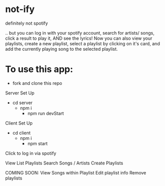 # not-ify
definitely not spotify


.. but you can log in with your spotify account, search for artists/ songs, click a result to play it, AND see the lyrics! 
Now you can also view your playlists, create a new playlist, select a playlist by clicking on it's card, and add the currently playing song to the selected playlist. 



# To use this app:
- fork and clone this repo

Server Set Up
- cd server 
  - npm i
    - npm run devStart

Client Set Up
- cd client
  - npm i
    - npm start


Click to log in via spotify

View List Playlists
Search Songs / Artists
Create Playlists


COMING SOON:
View Songs within Playlist
Edit playlist info
Remove playlists


